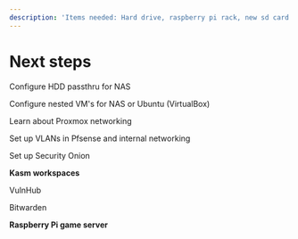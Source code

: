 ```yaml
---
description: 'Items needed: Hard drive, raspberry pi rack, new sd card for raspberry pi''s'
---
```


# Next steps

Configure HDD passthru for NAS

Configure nested VM's for NAS or Ubuntu (VirtualBox)

Learn about Proxmox networking

Set up VLANs in Pfsense and internal networking

Set up Security Onion

**Kasm workspaces**

VulnHub

Bitwarden

**Raspberry Pi game server**
